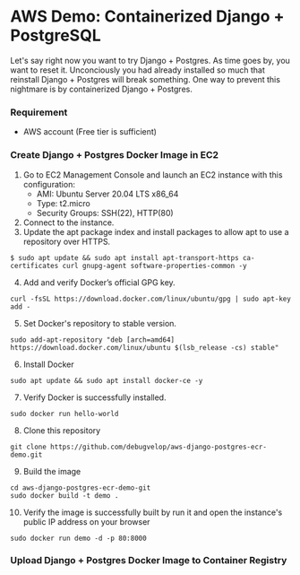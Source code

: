 # AWS Demo: Containerized Django + PostgreSQL
Let's say right now you want to try Django + Postgres. As time goes by, you want to reset it. Unconciously you had already installed so much that reinstall Django + Postgres will break something. One way to prevent this nightmare is by containerized Django + Postgres.

### Requirement
* AWS account (Free tier is sufficient)

### Create Django + Postgres Docker Image in EC2
1. Go to EC2 Management Console and launch an EC2 instance with this configuration:
    * AMI: Ubuntu Server 20.04 LTS x86_64
    * Type: t2.micro
    * Security Groups: SSH(22), HTTP(80)
2. Connect to the instance.
3. Update the apt package index and install packages to allow apt to use a repository over HTTPS.
```
$ sudo apt update && sudo apt install apt-transport-https ca-certificates curl gnupg-agent software-properties-common -y
```
4. Add and verify Docker’s official GPG key.
```
curl -fsSL https://download.docker.com/linux/ubuntu/gpg | sudo apt-key add -
```
5. Set Docker's repository to stable version.
```
sudo add-apt-repository "deb [arch=amd64] https://download.docker.com/linux/ubuntu $(lsb_release -cs) stable"
```
6. Install Docker
```
sudo apt update && sudo apt install docker-ce -y
```
7. Verify Docker is successfully installed.
```
sudo docker run hello-world
```
8. Clone this repository
```
git clone https://github.com/debugvelop/aws-django-postgres-ecr-demo.git
```
9. Build the image
```
cd aws-django-postgres-ecr-demo-git
sudo docker build -t demo .
```
10. Verify the image is successfully built by run it and open the instance's public IP address on your browser
```
sudo docker run demo -d -p 80:8000
```

### Upload Django + Postgres Docker Image to Container Registry
